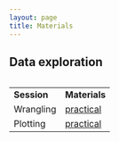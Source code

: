 ```yaml
---
layout: page
title: Materials
---
```


## Data exploration

<table>
  <table cellspacing="0" cellpadding="0">
  <tr>
    <td ><b>Session</b></td>
    <td ><b>Materials</b></td>
  </tr>
  <tr>
    <td >Wrangling</td>
    <td><a href="https://cdsbasel.github.io/dataanalytics_rsessions/_sessions/Wrangling/Wrangling.html>slides</a>,
        <a href="https://cdsbasel.github.io/dataanalytics_rsessions/_sessions/Wrangling/Wrangling_practical.html">practical</a>
    </td>
  </tr>
  <tr>
    <td>Plotting</td>
    <td><a href="https://cdsbasel.github.io/dataanalytics_rsessions/_sessions/Plotting/Plotting.html>slides</a>,
        <a href="https://cdsbasel.github.io/dataanalytics_rsessions/_sessions/Plotting/Plotting_practical.html">practical</a>
    </td>
  </tr>

</table>
